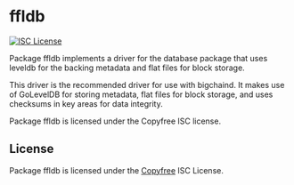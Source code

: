 ffldb
=====

[![ISC License](http://img.shields.io/badge/license-ISC-blue.svg)](http://Copyfree.org)

Package ffldb implements a driver for the database package that uses leveldb for
the backing metadata and flat files for block storage.

This driver is the recommended driver for use with bigchaind.  It makes use of
GoLevelDB for storing metadata, flat files for block storage, and uses
checksums in key areas for data integrity.

Package ffldb is licensed under the Copyfree ISC license.

## License

Package ffldb is licensed under the [Copyfree](http://Copyfree.org) ISC
License.
